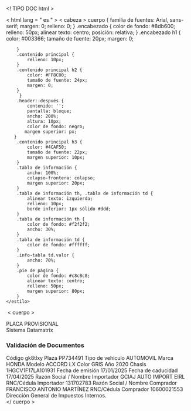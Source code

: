  <! TIPO DOC html >

< html  lang = " es " >
< cabeza >
    <meta conjunto de caracteres="UTF-8">
    <meta name="viewport" content="ancho=ancho-del-dispositivo, escala-inicial=1.0">
    <title>Validación de Documentos</title>
    <estilo>
        cuerpo {
            familia de fuentes: Arial, sans-serif;
            margen: 0;
            relleno: 0;
        }
        .encabezado {
            color de fondo: #8db600;
            relleno: 50px;
            alinear texto: centro;
            posición: relativa;
        }
        .encabezado h1 {
            color: #003366;
            tamaño de fuente: 20px;
            margen: 0;
       
        }
        .contenido principal {
            relleno: 10px;
        }
        .contenido principal h2 {
            color: #FF8C00;
            tamaño de fuente: 24px;
            margen: 0;
        }
         }
        .header::después {
            contenido: '';
            pantalla: bloque;
            ancho: 200%;
            altura: 10px;
            color de fondo: negro;
           margen superior: px;
       }
        .contenido principal h3 {
            color: #4CAF50;
            tamaño de fuente: 22px;
            margen superior: 10px;
        }
        .tabla de información {
            ancho: 100%;
            colapso-frontera: colapso;
            margen superior: 20px;
        }
        .tabla de información th, .tabla de información td {
            alinear texto: izquierda;
            relleno: 10px;
            borde inferior: 1px sólido #ddd;
        }
        .tabla de información th {
            color de fondo: #f2f2f2;
            ancho: 30%;
        }
        .tabla de información td {
            color de fondo: #ffffff;
        }
        .info-tabla td.valor {
            ancho: 70%;
        }
        .pie de página {
            color de fondo: #c8c8c8;
            alinear texto: centro;
            relleno: 50px;
            margen superior: 80px;
        }
    </estilo>
</cabeza>​​
< cuerpo >
    <div class="encabezado">
        PLACA PROVISIONAL
    </div>
    <div class="contenido principal">
        Sistema Datamatrix
        <h3>Validación de Documentos</h3>
        <tabla clase="tabla-de-información">
            <tr>
                <th>Código</th>
                <td class="valor">gk8tlxy</td>
            </tr>
            <tr>
                <th>Plaza</th>
                <td class="valor">PP734491</td>
            </tr>
            <tr>
                <th>Tipo de vehículo</th>
                <td class="value">AUTOMOVIL</td>
            </tr>
            <tr>
                <th>Marca</th>
                <td class="valor">HONDA</td>
            </tr>
            <tr>
                <th>Modelo</th>
                <td class="valor">ACCORD LX</td>
            </tr>
            <tr>
                <th>Color</th>
                <td class="valor">GRIS</td>
            </tr>
            <tr>
                <th>Año</th>
                <td class="valor">2020</td>
            </tr>
            <tr>
                <th>Chasis</th>
                <td class="valor">1HGCV1F17LA101931</td>
            </tr>
            <tr>
                Fecha de emisión
                <td class="valor">17/01/2025</td>
            </tr>
            <tr>
                <th>Fecha de caducidad</th>
                <td class="valor">17/04/2025</td>
            </tr>
            <tr>
                <th>Razón Social / Nombre Importador</th>
                <td class="valor">GCIAJ AUTO IMPORT EIRL</td>
            </tr>
            <tr>
                <th>RNC/Cédula Importador</th>
                <td class="valor">131702783</td>
            </tr>
            <tr>
                <th>Razón Social / Nombre Comprador</th>
                <td class="value">FRANCISCO ANTONIO MARTÍNEZ</td>
            </tr>
            <tr>
                <th>RNC/Cédula Comprador</th>
                <td class="valor">10600021553</td>
            </tr>
        </tabla>
    </div>
    <div class="pie de página">
        Dirección General de Impuestos Internos.
    </div>
</ cuerpo >
</html>​​
   

